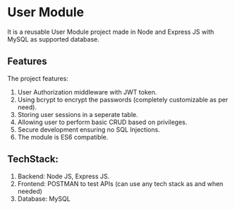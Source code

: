 # User Module

It is a reusable User Module project made in Node and Express JS with MySQL as supported database.

## Features 
The project features:
1. User Authorization middleware with JWT token.
2. Using bcrypt to encrypt the passwords (completely customizable as per need).
3. Storing user sessions in a seperate table.
4. Allowing user to perform basic CRUD based on privileges.
5. Secure development ensuring no SQL Injections.
6. The module is ES6 compatible.

## TechStack:
1. Backend: Node JS, Express JS.
2. Frontend: POSTMAN to test APIs (can use any tech stack as and when needed)
3. Database: MySQL 
